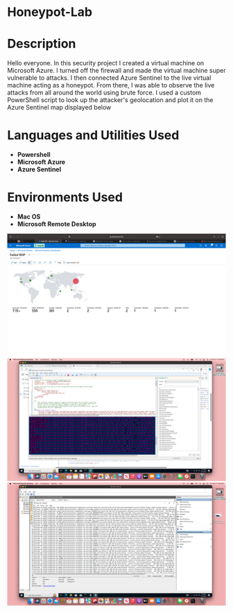 # Honeypot-Lab
<h1>Description</h1>

Hello everyone. In this security project I created a virtual machine on Microsoft Azure. I turned off the firewall and made the virtual machine super vulnerable to attacks. I then connected Azure Sentinel to the live virtual machine acting as a honeypot. From there, I was able to observe the live attacks from all around the world using brute force. I used a custom PowerShell script to look up the attacker's geolocation and plot it on the Azure Sentinel map displayed below

<h1>Languages and Utilities Used</h1>

- <b>Powershell</b>
- <b>Microsoft Azure</b>
- <b>Azure Sentinel</b>

<h1>Environments Used</h1>

- <b>Mac OS</b>
- <b>Microsoft Remote Desktop</b>



![image](https://github.com/sorgille/Honeynet-Lab/blob/b4e1d0f8297f1d8de40286870fa946d9082978ab/Screen%20Shot%202023-10-28%20at%2010.44.26%20PM.png?raw=true)
![image](https://github.com/sorgille/Honeynet-Lab/blob/main/Screen%20Shot%202023-10-27%20at%208.54.48%20PM.png?raw=true)
![image](https://github.com/sorgille/Honeynet-Lab/blob/main/Screen%20Shot%202023-10-27%20at%209.00.02%20PM.png?raw=true)
